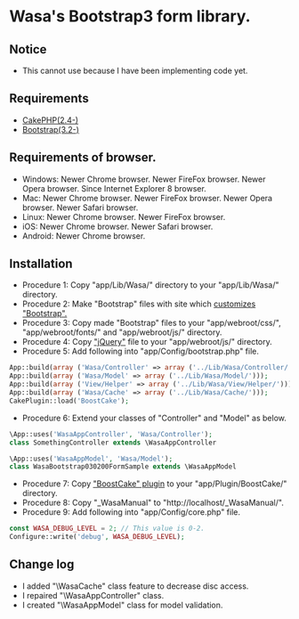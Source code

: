 Wasa's Bootstrap3 form library.
===============================

Notice
------

* This cannot use because I have been implementing code yet.

Requirements
------------

* [CakePHP(2.4-)](http://cakephp.jp/)
* [Bootstrap(3.2-)](http://getbootstrap.com/)

Requirements of browser.
------------------------

* Windows: Newer Chrome browser. Newer FireFox browser. Newer Opera browser. Since Internet Explorer 8 browser.
* Mac:     Newer Chrome browser. Newer FireFox browser. Newer Opera browser. Newer Safari browser.
* Linux:   Newer Chrome browser. Newer FireFox browser.
* iOS:     Newer Chrome browser. Newer Safari browser.
* Android: Newer Chrome browser.

Installation
------------

* Procedure 1: Copy "app/Lib/Wasa/" directory to your "app/Lib/Wasa/" directory.
* Procedure 2: Make "Bootstrap" files with site which [customizes "Bootstrap".](http://getbootstrap.com/customize/)
* Procedure 3: Copy made "Bootstrap" files to your "app/webroot/css/", "app/webroot/fonts/" and "app/webroot/js/" directory.
* Procedure 4: Copy ["jQuery"](http://jquery.com/) file to your "app/webroot/js/" directory.
* Procedure 5: Add following into "app/Config/bootstrap.php" file.

```php
App::build(array ('Wasa/Controller' => array ('../Lib/Wasa/Controller/')));
App::build(array ('Wasa/Model' => array ('../Lib/Wasa/Model/')));
App::build(array ('View/Helper' => array ('../Lib/Wasa/View/Helper/')));
App::build(array ('Wasa/Cache' => array ('../Lib/Wasa/Cache/')));
CakePlugin::load('BoostCake');
```

* Procedure 6: Extend your classes of "Controller" and "Model" as below.

```php
\App::uses('WasaAppController', 'Wasa/Controller');
class SomethingController extends \WasaAppController

\App::uses('WasaAppModel', 'Wasa/Model');
class WasaBootstrap030200FormSample extends \WasaAppModel
```

* Procedure 7: Copy ["BoostCake" plugin](https://github.com/slywalker/cakephp-plugin-boost_cake) to your "app/Plugin/BoostCake/" directory.
* Procedure 8: Copy "_WasaManual" to "http://localhost/_WasaManual/".
* Procedure 9: Add following into "app/Config/core.php" file.

```php
const WASA_DEBUG_LEVEL = 2; // This value is 0-2.
Configure::write('debug', WASA_DEBUG_LEVEL);
```

Change log
----------

* I added "\WasaCache" class feature to decrease disc access.
* I repaired "\WasaAppController" class.
* I created "\WasaAppModel" class for model validation.
